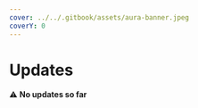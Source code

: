 ```yaml
---
cover: ../../.gitbook/assets/aura-banner.jpeg
coverY: 0
---
```


# Updates

⚠️ **No updates so far**
